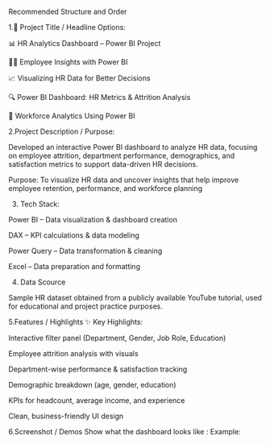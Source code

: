 Recommended Structure and Order

1.🔸 Project Title / Headline Options:

📊 HR Analytics Dashboard – Power BI Project

🧑‍💼 Employee Insights with Power BI

📈 Visualizing HR Data for Better Decisions

🔍 Power BI Dashboard: HR Metrics & Attrition Analysis

💼 Workforce Analytics Using Power BI

2.Project Description / Purpose:

Developed an interactive Power BI dashboard to analyze HR data, focusing on employee attrition, department performance, demographics, and satisfaction metrics to support data-driven HR decisions.

 Purpose: To visualize HR data and uncover insights that help improve employee retention, performance, and workforce planning

 3. Tech Stack:

Power BI – Data visualization & dashboard creation

DAX – KPI calculations & data modeling

Power Query – Data transformation & cleaning

Excel – Data preparation and formatting

4. Data Scource

Sample HR dataset obtained from a publicly available YouTube tutorial, used for educational and project practice purposes.

5.Features / Highlights ✨ Key Highlights:

Interactive filter panel (Department, Gender, Job Role, Education)

Employee attrition analysis with visuals

Department-wise performance & satisfaction tracking

Demographic breakdown (age, gender, education)

KPIs for headcount, average income, and experience

Clean, business-friendly UI design

6.Screenshot / Demos Show what the dashboard looks like : Example:
